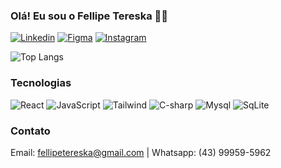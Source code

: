 
### Olá! Eu sou o Fellipe Tereska 👋🏻

[![Linkedin](https://img.shields.io/badge/LinkedIn-0077B5?style=for-the-badge&logo=linkedin&logoColor=white)](https://www.linkedin.com/in/fellipe-tereska-1b4986131/)
[![Figma](https://img.shields.io/badge/Figma-F24E1E?style=for-the-badge&logo=figma&logoColor=white)](https://www.figma.com/files/user/1017857767901476744?fuid=1017857767901476744)
[![Instagram](https://img.shields.io/badge/Instagram-E4405F?style=for-the-badge&logo=instagram&logoColor=white)](https://instagram.com/fellipetereska)

![Top Langs](https://github-readme-stats.vercel.app/api/top-langs/?username=fellipetereska&layout=compact)


### Tecnologias

![React](https://img.shields.io/badge/React-20232A?style=for-the-badge&logo=react&logoColor=61DAFB)
![JavaScript](https://img.shields.io/badge/JavaScript-F7DF1E?style=for-the-badge&logo=javascript&logoColor=black)
![Tailwind](https://img.shields.io/badge/Tailwind_CSS-38B2AC?style=for-the-badge&logo=tailwind-css&logoColor=white)
![C-sharp](https://img.shields.io/badge/C%23-239120?style=for-the-badge&logo=c-sharp&logoColor=white)
![Mysql](https://img.shields.io/badge/MySQL-00000F?style=for-the-badge&logo=mysql&logoColor=white)
![SqLite](https://img.shields.io/badge/SQLite-07405E?style=for-the-badge&logo=sqlite&logoColor=white)


### Contato

Email: fellipetereska@gmail.com | 
Whatsapp: (43) 99959-5962
